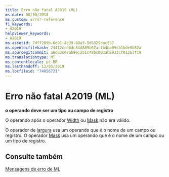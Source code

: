 ```yaml
---
title: Erro não fatal A2019 (ML)
ms.date: 08/30/2018
ms.custom: error-reference
f1_keywords:
- A2019
helpviewer_keywords:
- A2019
ms.assetid: 7dff209b-6d91-4e39-88a3-5d6329bac537
ms.openlocfilehash: 23412ccd6dc84d889b62acfb4ba09cb1bde8b82a
ms.sourcegitcommit: a6d63c07ab9ec251c48bc003ab2933cf01263f19
ms.translationtype: MT
ms.contentlocale: pt-BR
ms.lasthandoff: 12/05/2019
ms.locfileid: "74856721"
---
```

# <a name="ml-nonfatal-error-a2019"></a>Erro não fatal A2019 (ML)

**o operando deve ser um tipo ou campo de registro**

O operando após o operador [Width](../../assembler/masm/operator-width.md) ou [Mask](../../assembler/masm/operator-mask.md) não era válido.

O operador de [largura](../../assembler/masm/operator-width.md) usa um operando que é o nome de um campo ou registro. O operador [Mask](../../assembler/masm/operator-mask.md) usa um operando que é o nome de um campo ou um tipo de registro.

## <a name="see-also"></a>Consulte também

[Mensagens de erro de ML](../../assembler/masm/ml-error-messages.md)<br/>